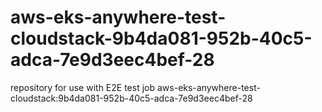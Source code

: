 # aws-eks-anywhere-test-cloudstack-9b4da081-952b-40c5-adca-7e9d3eec4bef-28
repository for use with E2E test job aws-eks-anywhere-test-cloudstack:9b4da081-952b-40c5-adca-7e9d3eec4bef-28
